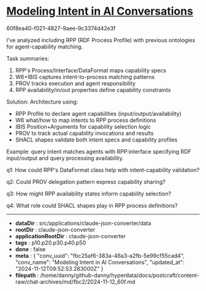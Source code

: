 # [Modeling Intent in AI Conversations](https://claude.ai/chat/fbc25af6-383a-46a3-a2fb-5e99cf55cad4)

60f8ea40-f021-4827-9aee-9c3374d42e3f

 I've analyzed including RPP (RDF Process Profile) with previous ontologies for agent-capability matching.

Task summaries:
1. RPP's Process/Interface/DataFormat maps capability specs
2. W6+IBIS captures intent-to-process matching patterns
3. PROV tracks execution and agent responsibility 
4. RPP availability/in/out properties define capability constraints

Solution:
Architecture using:
- RPP Profile to declare agent capabilities (input/output/availability)
- W6 what/how to map intents to RPP process definitions
- IBIS Position+Arguments for capability selection logic
- PROV to track actual capability invocations and results
- SHACL shapes validate both intent specs and capability profiles

Example: query intent matches agents with RPP:interface specifying RDF input/output and query processing availability.

q1: How could RPP's DataFormat class help with intent-capability validation?

q2: Could PROV delegation pattern express capability sharing?

q3: How might RPP availability states inform capability selection?

q4: What role could SHACL shapes play in RPP process definitions?

---

* **dataDir** : src/applications/claude-json-converter/data
* **rootDir** : claude-json-converter
* **applicationRootDir** : claude-json-converter
* **tags** : p10.p20.p30.p40.p50
* **done** : false
* **meta** : {
  "conv_uuid": "fbc25af6-383a-46a3-a2fb-5e99cf55cad4",
  "conv_name": "Modeling Intent in AI Conversations",
  "updated_at": "2024-11-12T09:52:53.283000Z"
}
* **filepath** : /home/danny/github-danny/hyperdata/docs/postcraft/content-raw/chat-archives/md/fbc2/2024-11-12_60f.md
